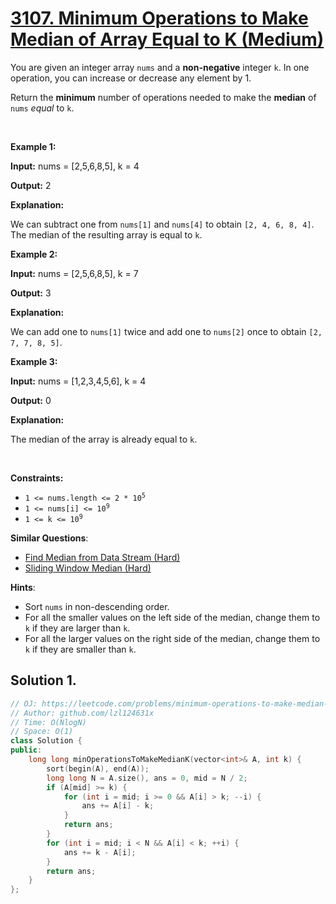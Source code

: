 # [3107. Minimum Operations to Make Median of Array Equal to K (Medium)](https://leetcode.com/problems/minimum-operations-to-make-median-of-array-equal-to-k)

<p>You are given an integer array <code>nums</code> and a <strong>non-negative</strong> integer <code>k</code>. In one operation, you can increase or decrease any element by 1.</p>

<p>Return the <strong>minimum</strong> number of operations needed to make the <strong><span data-keyword="median-array">median</span></strong> of <code>nums</code> <em>equal</em> to <code>k</code>.</p>

<p>&nbsp;</p>
<p><strong class="example">Example 1:</strong></p>

<div class="example-block">
<p><strong>Input:</strong> <span class="example-io">nums = [2,5,6,8,5], k = 4</span></p>

<p><strong>Output:</strong> <span class="example-io">2</span></p>

<p><strong>Explanation:</strong></p>

<p>We can subtract one from <code>nums[1]</code> and <code>nums[4]</code> to obtain <code>[2, 4, 6, 8, 4]</code>. The median of the resulting array is equal to <code>k</code>.</p>
</div>

<p><strong class="example">Example 2:</strong></p>

<div class="example-block">
<p><strong>Input:</strong> <span class="example-io">nums = [2,5,6,8,5], k = 7</span></p>

<p><strong>Output:</strong> <span class="example-io">3</span></p>

<p><strong>Explanation:</strong></p>

<p>We can add one to <code>nums[1]</code> twice and add one to <code>nums[2]</code> once to obtain <code>[2, 7, 7, 8, 5]</code>.</p>
</div>

<p><strong class="example">Example 3:</strong></p>

<div class="example-block">
<p><strong>Input:</strong> <span class="example-io">nums = [1,2,3,4,5,6], k = 4</span></p>

<p><strong>Output:</strong> <span class="example-io">0</span></p>

<p><strong>Explanation:</strong></p>

<p>The median of the array is already equal to <code>k</code>.</p>
</div>

<p>&nbsp;</p>
<p><strong>Constraints:</strong></p>

<ul>
	<li><code>1 &lt;= nums.length &lt;= 2 * 10<sup>5</sup></code></li>
	<li><code>1 &lt;= nums[i] &lt;= 10<sup>9</sup></code></li>
	<li><code>1 &lt;= k &lt;= 10<sup>9</sup></code></li>
</ul>

**Similar Questions**:

- [Find Median from Data Stream (Hard)](https://leetcode.com/problems/find-median-from-data-stream)
- [Sliding Window Median (Hard)](https://leetcode.com/problems/sliding-window-median)

**Hints**:

- Sort <code>nums</code> in non-descending order.
- For all the smaller values on the left side of the median, change them to <code>k</code> if they are larger than <code>k</code>.
- For all the larger values on the right side of the median, change them to <code>k</code> if they are smaller than <code>k</code>.

## Solution 1.

```cpp
// OJ: https://leetcode.com/problems/minimum-operations-to-make-median-of-array-equal-to-k
// Author: github.com/lzl124631x
// Time: O(NlogN)
// Space: O(1)
class Solution {
public:
    long long minOperationsToMakeMedianK(vector<int>& A, int k) {
        sort(begin(A), end(A));
        long long N = A.size(), ans = 0, mid = N / 2;
        if (A[mid] >= k) {
            for (int i = mid; i >= 0 && A[i] > k; --i) {
                ans += A[i] - k;
            }
            return ans;
        }
        for (int i = mid; i < N && A[i] < k; ++i) {
            ans += k - A[i];
        }
        return ans;
    }
};
```
